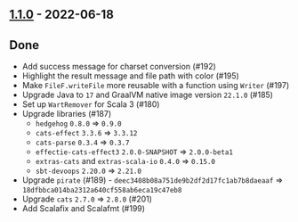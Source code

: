 ## [1.1.0](https://github.com/kevin-lee/whatsub/issues?utf8=%E2%9C%93&q=is%3Aissue+is%3Aclosed+milestone%3Amilestone10) - 2022-06-18


## Done
* Add success message for charset conversion (#192)
* Highlight the result message and file path with color (#195)
* Make `FileF.writeFile` more reusable with a function using `Writer` (#197)
* Upgrade Java to `17` and GraalVM native image version `22.1.0` (#185)
* Set up `WartRemover` for Scala 3 (#180)
* Upgrade libraries (#187)
  * `hedgehog` `0.8.0` => `0.9.0`
  * `cats-effect` `3.3.6` => `3.3.12`
  * `cats-parse` `0.3.4` => `0.3.7`
  * `effectie-cats-effect3` `2.0.0-SNAPSHOT` => `2.0.0-beta1`
  * `extras-cats` and `extras-scala-io` `0.4.0` => `0.15.0`
  * `sbt-devoops` `2.20.0` => `2.21.0`
* Upgrade `pirate` (#189) - `deec3408b08a751de9b2df2d17fc1ab7b8daeaaf` => `18dfbbca014ba2312a640cf558ab6eca19c47eb8`
* Upgrade `cats` `2.7.0` => `2.8.0` (#201)
* Add Scalafix and Scalafmt (#199)